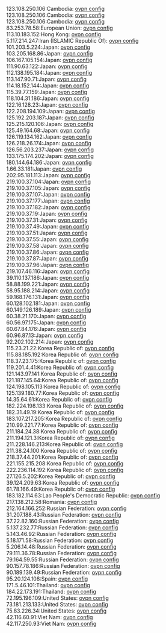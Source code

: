 123.108.250.106:Cambodia: [ovpn config](vpn/123_108_250_106.ovpn)  
123.108.250.106:Cambodia: [ovpn config](vpn/123_108_250_106.ovpn)  
123.108.250.106:Cambodia: [ovpn config](vpn/123_108_250_106.ovpn)  
83.253.78.58:European Union: [ovpn config](vpn/83_253_78_58.ovpn)  
113.10.183.152:Hong Kong: [ovpn config](vpn/113_10_183_152.ovpn)  
5.117.214.247:Iran (ISLAMIC Republic Of): [ovpn config](vpn/5_117_214_247.ovpn)  
101.203.5.224:Japan: [ovpn config](vpn/101_203_5_224.ovpn)  
103.205.168.86:Japan: [ovpn config](vpn/103_205_168_86.ovpn)  
106.167.105.154:Japan: [ovpn config](vpn/106_167_105_154.ovpn)  
111.90.63.122:Japan: [ovpn config](vpn/111_90_63_122.ovpn)  
112.138.195.184:Japan: [ovpn config](vpn/112_138_195_184.ovpn)  
113.147.90.71:Japan: [ovpn config](vpn/113_147_90_71.ovpn)  
114.18.152.144:Japan: [ovpn config](vpn/114_18_152_144.ovpn)  
115.39.77.159:Japan: [ovpn config](vpn/115_39_77_159.ovpn)  
118.104.31.186:Japan: [ovpn config](vpn/118_104_31_186.ovpn)  
122.16.128.23:Japan: [ovpn config](vpn/122_16_128_23.ovpn)  
122.208.194.109:Japan: [ovpn config](vpn/122_208_194_109.ovpn)  
125.192.203.187:Japan: [ovpn config](vpn/125_192_203_187.ovpn)  
125.215.120.106:Japan: [ovpn config](vpn/125_215_120_106.ovpn)  
125.49.164.68:Japan: [ovpn config](vpn/125_49_164_68.ovpn)  
126.119.134.162:Japan: [ovpn config](vpn/126_119_134_162.ovpn)  
126.218.26.174:Japan: [ovpn config](vpn/126_218_26_174.ovpn)  
126.56.203.237:Japan: [ovpn config](vpn/126_56_203_237.ovpn)  
133.175.174.202:Japan: [ovpn config](vpn/133_175_174_202.ovpn)  
180.144.64.186:Japan: [ovpn config](vpn/180_144_64_186.ovpn)  
1.66.33.181:Japan: [ovpn config](vpn/1_66_33_181.ovpn)  
202.95.181.113:Japan: [ovpn config](vpn/202_95_181_113.ovpn)  
219.100.37.104:Japan: [ovpn config](vpn/219_100_37_104.ovpn)  
219.100.37.105:Japan: [ovpn config](vpn/219_100_37_105.ovpn)  
219.100.37.107:Japan: [ovpn config](vpn/219_100_37_107.ovpn)  
219.100.37.177:Japan: [ovpn config](vpn/219_100_37_177.ovpn)  
219.100.37.182:Japan: [ovpn config](vpn/219_100_37_182.ovpn)  
219.100.37.19:Japan: [ovpn config](vpn/219_100_37_19.ovpn)  
219.100.37.31:Japan: [ovpn config](vpn/219_100_37_31.ovpn)  
219.100.37.49:Japan: [ovpn config](vpn/219_100_37_49.ovpn)  
219.100.37.51:Japan: [ovpn config](vpn/219_100_37_51.ovpn)  
219.100.37.55:Japan: [ovpn config](vpn/219_100_37_55.ovpn)  
219.100.37.58:Japan: [ovpn config](vpn/219_100_37_58.ovpn)  
219.100.37.86:Japan: [ovpn config](vpn/219_100_37_86.ovpn)  
219.100.37.87:Japan: [ovpn config](vpn/219_100_37_87.ovpn)  
219.100.37.96:Japan: [ovpn config](vpn/219_100_37_96.ovpn)  
219.107.46.116:Japan: [ovpn config](vpn/219_107_46_116.ovpn)  
39.110.137.186:Japan: [ovpn config](vpn/39_110_137_186.ovpn)  
58.88.199.221:Japan: [ovpn config](vpn/58_88_199_221.ovpn)  
58.95.188.214:Japan: [ovpn config](vpn/58_95_188_214.ovpn)  
59.168.176.131:Japan: [ovpn config](vpn/59_168_176_131.ovpn)  
60.128.102.181:Japan: [ovpn config](vpn/60_128_102_181.ovpn)  
60.149.126.189:Japan: [ovpn config](vpn/60_149_126_189.ovpn)  
60.38.21.170:Japan: [ovpn config](vpn/60_38_21_170.ovpn)  
60.56.97.175:Japan: [ovpn config](vpn/60_56_97_175.ovpn)  
60.67.84.176:Japan: [ovpn config](vpn/60_67_84_176.ovpn)  
60.96.87.13:Japan: [ovpn config](vpn/60_96_87_13.ovpn)  
92.202.102.214:Japan: [ovpn config](vpn/92_202_102_214.ovpn)  
115.23.21.22:Korea Republic of: [ovpn config](vpn/115_23_21_22.ovpn)  
115.88.185.192:Korea Republic of: [ovpn config](vpn/115_88_185_192.ovpn)  
118.37.23.175:Korea Republic of: [ovpn config](vpn/118_37_23_175.ovpn)  
119.201.4.41:Korea Republic of: [ovpn config](vpn/119_201_4_41.ovpn)  
121.143.97.141:Korea Republic of: [ovpn config](vpn/121_143_97_141.ovpn)  
121.187.145.64:Korea Republic of: [ovpn config](vpn/121_187_145_64.ovpn)  
124.198.105.113:Korea Republic of: [ovpn config](vpn/124_198_105_113.ovpn)  
125.139.180.77:Korea Republic of: [ovpn config](vpn/125_139_180_77.ovpn)  
14.35.64.61:Korea Republic of: [ovpn config](vpn/14_35_64_61.ovpn)  
182.224.198.133:Korea Republic of: [ovpn config](vpn/182_224_198_133.ovpn)  
182.31.49.19:Korea Republic of: [ovpn config](vpn/182_31_49_19.ovpn)  
183.107.217.205:Korea Republic of: [ovpn config](vpn/183_107_217_205.ovpn)  
210.99.221.77:Korea Republic of: [ovpn config](vpn/210_99_221_77.ovpn)  
211.184.24.38:Korea Republic of: [ovpn config](vpn/211_184_24_38.ovpn)  
211.194.121.3:Korea Republic of: [ovpn config](vpn/211_194_121_3.ovpn)  
211.228.146.213:Korea Republic of: [ovpn config](vpn/211_228_146_213.ovpn)  
211.38.24.100:Korea Republic of: [ovpn config](vpn/211_38_24_100.ovpn)  
218.37.44.201:Korea Republic of: [ovpn config](vpn/218_37_44_201.ovpn)  
221.155.215.208:Korea Republic of: [ovpn config](vpn/221_155_215_208.ovpn)  
222.236.114.192:Korea Republic of: [ovpn config](vpn/222_236_114_192.ovpn)  
27.126.5.202:Korea Republic of: [ovpn config](vpn/27_126_5_202.ovpn)  
39.124.209.63:Korea Republic of: [ovpn config](vpn/39_124_209_63.ovpn)  
61.78.166.49:Korea Republic of: [ovpn config](vpn/61_78_166_49.ovpn)  
183.182.114.63:Lao People's Democratic Republic: [ovpn config](vpn/183_182_114_63.ovpn)  
217.138.212.58:Romania: [ovpn config](vpn/217_138_212_58.ovpn)  
212.164.166.252:Russian Federation: [ovpn config](vpn/212_164_166_252.ovpn)  
31.207.188.43:Russian Federation: [ovpn config](vpn/31_207_188_43.ovpn)  
37.22.82.160:Russian Federation: [ovpn config](vpn/37_22_82_160.ovpn)  
5.137.232.77:Russian Federation: [ovpn config](vpn/5_137_232_77.ovpn)  
5.143.46.92:Russian Federation: [ovpn config](vpn/5_143_46_92.ovpn)  
5.18.171.58:Russian Federation: [ovpn config](vpn/5_18_171_58.ovpn)  
5.206.14.48:Russian Federation: [ovpn config](vpn/5_206_14_48.ovpn)  
79.111.36.78:Russian Federation: [ovpn config](vpn/79_111_36_78.ovpn)  
79.164.59.55:Russian Federation: [ovpn config](vpn/79_164_59_55.ovpn)  
90.157.78.186:Russian Federation: [ovpn config](vpn/90_157_78_186.ovpn)  
90.189.139.49:Russian Federation: [ovpn config](vpn/90_189_139_49.ovpn)  
95.20.124.108:Spain: [ovpn config](vpn/95_20_124_108.ovpn)  
171.5.46.101:Thailand: [ovpn config](vpn/171_5_46_101.ovpn)  
184.22.173.191:Thailand: [ovpn config](vpn/184_22_173_191.ovpn)  
72.195.196.109:United States: [ovpn config](vpn/72_195_196_109.ovpn)  
73.181.213.133:United States: [ovpn config](vpn/73_181_213_133.ovpn)  
75.83.226.34:United States: [ovpn config](vpn/75_83_226_34.ovpn)  
42.116.60.91:Viet Nam: [ovpn config](vpn/42_116_60_91.ovpn)  
42.117.250.93:Viet Nam: [ovpn config](vpn/42_117_250_93.ovpn)  
